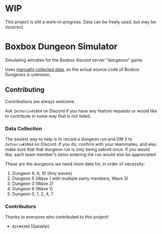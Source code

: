 # WIP
This project is still a work-in-progress. Data can be freely used, but may be incorrect.

# Boxbox Dungeon Simulator
Simulating winrates for the Boxbox discord server "dungeons" game

Uses [manually collected data](https://docs.google.com/spreadsheets/d/1NIThIrcgI00mKHmzBkO9HjSx3BKdprqhsu35EWmfxPY), as the actual source code of Boxbox Dungeons is unknown.

## Contributing
Contributions are always welcome.

Ask `Zethorix#1064` on Discord if you have any feature requests or would like to contribute in some way that is not listed.

### Data Collection
The easiest way to help is to record a dungeon run and DM it to `Zethorix#1064` on Discord. If you do, confirm with your teammates, and also make sure that that dungeon run is only being submit once. If you would like, each team member's items entering the run would also be appreciated.

These are the dungeons we need more data for, in order of necessity:
1. Dungeon 8, 9, 10 (Any waves)
2. Dungeon 5 (Wave 1 with multiple party members, Wave 3)
3. Dungeon 3 (Wave 2)
4. Dungeon 6 (Wave 1)
5. Dungeon 0, 1, 2, 4, 7

### Contributors
Thanks to everyone who contributed to this project!
- `Oof#4389` (Qaisklyi)
